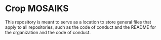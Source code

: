 # Crop MOSAIKS

This repository is meant to serve as a location to store general files that apply to all repositories, such as the code of conduct and the README for the organization and the code of conduct.
